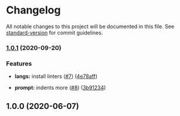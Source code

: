 # Changelog

All notable changes to this project will be documented in this file. See [standard-version](https://github.com/conventional-changelog/standard-version) for commit guidelines.

### [1.0.1](https://github.com/p6m7g8/p6df-python/compare/v1.0.0...v1.0.1) (2020-09-20)


### Features

* **langs:** install linters ([#7](https://github.com/p6m7g8/p6df-python/issues/7)) ([4e78aff](https://github.com/p6m7g8/p6df-python/commit/4e78aff0791b49978f5c5b515d716786e18c1122))


* **prompt:** indents more ([#8](https://github.com/p6m7g8/p6df-python/issues/8)) ([3b91234](https://github.com/p6m7g8/p6df-python/commit/3b91234a5a0af738e51176600d1b75ae8a591f92))

## 1.0.0 (2020-06-07)
